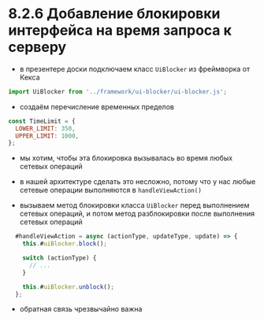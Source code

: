 # 8.2.6 Добавление блокировки интерфейса на время запроса к серверу

- в презентере доски подключаем класс `UiBlocker` из фреймворка от Кекса

```js
import UiBlocker from '../framework/ui-blocker/ui-blocker.js';
```

- создаём перечисление временных пределов

```js
const TimeLimit = {
  LOWER_LIMIT: 350,
  UPPER_LIMIT: 1000,
};
```

- мы хотим, чтобы эта блокировка вызывалась во время любых сетевых операций

- в нашей архитектуре сделать это несложно, потому что у нас любые сетевые операции выполняются в `handleViewAction()`

- вызываем метод блокировки класса `UiBlocker` перед выполнением сетевых операций, и потом метод разблокировки после выполнения сетевых операций

```js
  #handleViewAction = async (actionType, updateType, update) => {
    this.#uiBlocker.block();

    switch (actionType) {
      // ...
    }

    this.#uiBlocker.unblock();
  };
```

- обратная связь чрезвычайно важна
